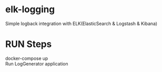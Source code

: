 # elk-logging
Simple logback integration with ELK(ElasticSearch &amp; Logstash &amp; Kibana)

# RUN Steps
docker-compose up
<br>
Run LogGenerator application
